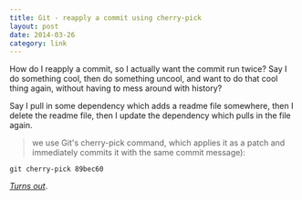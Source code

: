 ```yaml
---
title: Git - reapply a commit using cherry-pick
layout: post
date: 2014-03-26
category: link
---
```


How do I reapply a commit, so I actually want the commit run twice? Say I do something cool, then do something uncool, and want to do that cool thing again, without having to mess around with history?

Say I pull in some dependency which adds a readme file somewhere, then I delete the readme file, then I update the dependency which pulls in the file again.

> we use Git's cherry-pick command, which applies it as a patch and immediately commits it with the same commit message):

	git cherry-pick 89bec60

[*Turns out*](https://definitivedrupal.org/suggestions/using-git-re-apply-old-over-written-change).



